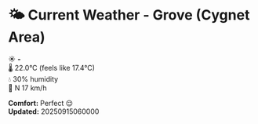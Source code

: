 # 🌤️ Current Weather - Grove (Cygnet Area)

☀️ **-**  
🌡️ 22.0°C (feels like 17.4°C)  
💧 30% humidity  
💨 N 17 km/h  

**Comfort:** Perfect 😌  
**Updated:** 20250915060000
